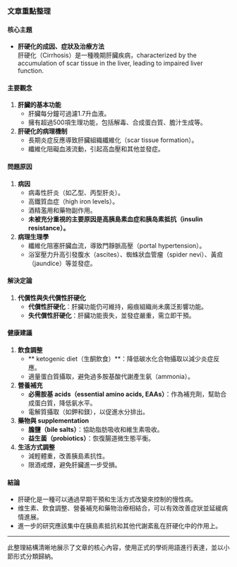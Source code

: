 ### 文章重點整理

#### 核心主題
- **肝硬化的成因、症狀及治療方法**  
  肝硬化（Cirrhosis）是一種晚期肝臟疾病，characterized by the accumulation of scar tissue in the liver, leading to impaired liver function.

#### 主要觀念
1. **肝臟的基本功能**
   - 肝臟每分鐘可過濾1.7升血液。
   - 擁有超過500項生理功能，包括解毒、合成蛋白質、膽汁生成等。
2. **肝硬化的病理機制**
   - 長期炎症反應導致肝臟組織纖維化（scar tissue formation）。
   - 纖維化阻礙血液流動，引起高血壓和其他並發症。

#### 問題原因
1. **病因**
   - 病毒性肝炎（如乙型、丙型肝炎）。
   - 高鐵質血症（high iron levels）。
   - 酒精濫用和藥物副作用。
   - **未被充分重視的主要原因是高胰島素血症和胰岛素抵抗（insulin resistance）。**
2. **病理生理學**
   - 纖維化阻塞肝臟血流，導致門靜脈高壓（portal hypertension）。
   - 浴室壓力升高引發腹水（ascites）、蜘蛛狀血管瘤（spider nevi）、黃疸（jaundice）等並發症。

#### 解決定論
1. **代償性與失代償性肝硬化**
   - **代償性肝硬化**：肝臟功能仍可維持，瘢痕組織尚未廣泛影響功能。
   - **失代償性肝硬化**：肝臟功能喪失，並發症嚴重，需立即干預。

#### 健康建議
1. **飲食調整**
   - ** ketogenic diet（生酮飲食）**：降低碳水化合物攝取以減少炎症反應。
   - 適量蛋白質攝取，避免過多胺基酸代謝產生氨（ammonia）。
2. **營養補充**
   - **必需胺基 acids（essential amino acids, EAAs）**：作為補充劑，幫助合成蛋白質，降低氨水平。
   - 電解質攝取（如鉀和鎂），以促進水分排出。
3. **藥物與 supplementation**
   - **膽鹽（bile salts）**：協助脂肪吸收和維生素吸收。
   - **益生菌（probiotics）**：恢復腸道微生態平衡。
4. **生活方式調整**
   - 減輕體重，改善胰島素抗性。
   - 限酒戒煙，避免肝臟進一步受損。

#### 結論
- 肝硬化是一種可以通過早期干預和生活方式改變來控制的慢性病。 
- 维生素、飲食調整、營養補充和藥物治療相結合，可以有效改善症狀並延緩病情進展。
- 進一步的研究應該集中在胰島素抵抗和其他代謝紊亂在肝硬化中的作用上。

---

此整理結構清晰地展示了文章的核心內容，使用正式的學術用語進行表達，並以小節形式分類歸納。